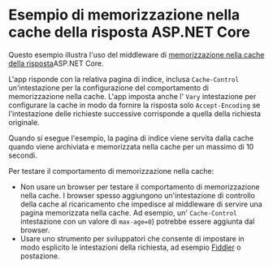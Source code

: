 # <a name="aspnet-core-response-caching-sample"></a>Esempio di memorizzazione nella cache della risposta ASP.NET Core

Questo esempio illustra l'uso del middleware di [memorizzazione nella cache della risposta](https://docs.microsoft.com/aspnet/core/performance/caching/middleware)ASP.NET Core.

L'app risponde con la relativa pagina di indice, inclusa `Cache-Control` un'intestazione per la configurazione del comportamento di memorizzazione nella cache. L'app imposta anche l' `Vary` intestazione per configurare la cache in modo da fornire la risposta solo `Accept-Encoding` se l'intestazione delle richieste successive corrisponde a quella della richiesta originale.

Quando si esegue l'esempio, la pagina di indice viene servita dalla cache quando viene archiviata e memorizzata nella cache per un massimo di 10 secondi.

Per testare il comportamento di memorizzazione nella cache:

* Non usare un browser per testare il comportamento di memorizzazione nella cache. I browser spesso aggiungono un'intestazione di controllo della cache al ricaricamento che impedisce al middleware di servire una pagina memorizzata nella cache. Ad esempio, un' `Cache-Control` intestazione con un valore di `max-age=0`) potrebbe essere aggiunta dal browser.
* Usare uno strumento per sviluppatori che consente di impostare in modo esplicito le intestazioni della richiesta, ad esempio <a href="https://www.telerik.com/fiddler">Fiddler</a> o postazione. <a href="https://www.getpostman.com/"></a>
